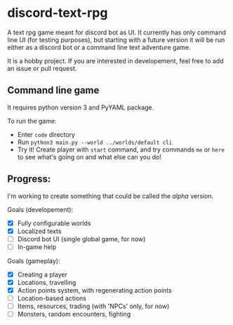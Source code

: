 # discord-text-rpg
A text rpg game meant for discord bot as UI. It currently has only command line UI (for testing purposes), but starting with a future version it will be run either as a discord bot or a command line text adventure game.

It is a hobby project. If you are interested in developement, feel free to add an issue or pull request.

## Command line game

It requires python version 3 and PyYAML package.

To run the game:

 - Enter `code` directory
 - Run `python3 main.py --world ../worlds/default cli`
 - Try it! Create player with `start` command, and try commands `me` or `here` to see what's going on and what else can you do!

## Progress:

I'm working to create something that could be called the _alpha_ version.

Goals (developement):
 - [x] Fully configurable worlds
 - [x] Localized texts
 - [ ] Discord bot UI (single global game, for now)
 - [ ] In-game help

Goals (gameplay):
 - [x] Creating a player
 - [x] Locations, travelling
 - [x] Action points system, with regenerating action points
 - [ ] Location-based actions
 - [ ] Items, resources, trading (with 'NPCs' only, for now)
 - [ ] Monsters, random encounters, fighting
